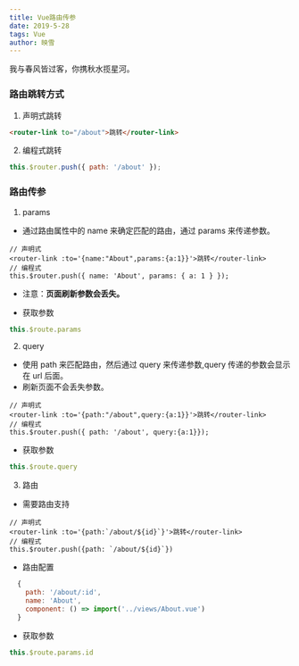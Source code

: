 ```yaml
---
title: Vue路由传参
date: 2019-5-28
tags: Vue
author: 映雪
---
```


我与春风皆过客，你携秋水揽星河。

<!--more-->

### 路由跳转方式

1. 声明式跳转

```html
<router-link to="/about">跳转</router-link>
```

2. 编程式跳转

```js
this.$router.push({ path: '/about' });
```

### 路由传参

1. params

- 通过路由属性中的 name 来确定匹配的路由，通过 params 来传递参数。

```
// 声明式
<router-link :to='{name:"About",params:{a:1}}'>跳转</router-link>
// 编程式
this.$router.push({ name: 'About', params: { a: 1 } });
```

- 注意：**页面刷新参数会丢失。**

-  获取参数

```js
this.$route.params
```


2. query

- 使用 path 来匹配路由，然后通过 query 来传递参数,query 传递的参数会显示在 url 后面。
- 刷新页面不会丢失参数。

```
// 声明式
<router-link :to='{path:"/about",query:{a:1}}'>跳转</router-link>
// 编程式
this.$router.push({ path: '/about', query:{a:1}});

```

-  获取参数

```js
this.$route.query
```


3. 路由

- 需要路由支持

```
// 声明式
<router-link :to='{path:`/about/${id}`}'>跳转</router-link>
// 编程式
this.$router.push({path: `/about/${id}`})
```

- 路由配置

```js
  {
    path: '/about/:id',
    name: 'About',
    component: () => import('../views/About.vue')
  }
```


-  获取参数

```js
this.$route.params.id
```